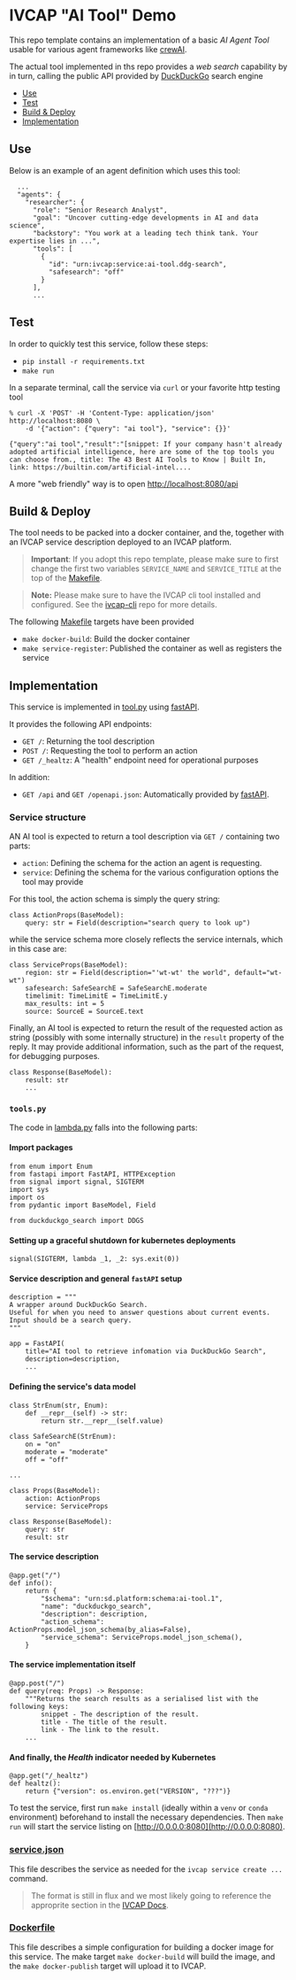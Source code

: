 # IVCAP "AI Tool" Demo

This repo template contains an implementation of a
basic _AI Agent Tool_ usable for various agent frameworks
like [crewAI](https://www.crewai.com).

The actual tool implemented in ths repo provides a _web search_
capability by in turn, calling the public API provided by
[DuckDuckGo](https://duckduck.go.com) search engine

* [Use](#use)
* [Test](#test)
* [Build & Deploy](#build)
* [Implementation](#implementation)

## Use <a name="test"></a>

Below is an example of an agent definition which uses this tool:
```
  ...
  "agents": {
    "researcher": {
      "role": "Senior Research Analyst",
      "goal": "Uncover cutting-edge developments in AI and data science",
      "backstory": "You work at a leading tech think tank. Your expertise lies in ...",
      "tools": [
        {
          "id": "urn:ivcap:service:ai-tool.ddg-search",
          "safesearch": "off"
        }
      ],
      ...
```

## Test <a name="test"></a>

In order to quickly test this service, follow these steps:

* `pip install -r requirements.txt`
* `make run`

In a separate terminal, call the service via `curl` or your favorite http testing tool
```
% curl -X 'POST' -H 'Content-Type: application/json' http://localhost:8080 \
    -d '{"action": {"query": "ai tool"}, "service": {}}'

{"query":"ai tool","result":"[snippet: If your company hasn't already adopted artificial intelligence, here are some of the top tools you can choose from., title: The 43 Best AI Tools to Know | Built In, link: https://builtin.com/artificial-intel....
```

A more "web friendly" way is to open [http://localhost:8080/api](http://localhost:8080/api)

## Build & Deploy <a name="build"></a>

The tool needs to be packed into a docker container, and the, together with an IVCAP service description
deployed to an IVCAP platform.

> **Important**: If you adopt this repo template, please make sure to first change the first two variables
`SERVICE_NAME` and `SERVICE_TITLE` at the top of the [Makefile](./Makefile).


> **Note:** Please make sure to have the IVCAP cli tool installed and configured. See the
[ivcap-cli](https://github.com/ivcap-works/ivcap-cli) repo for more details.

The following [Makefile](./Makefile) targets have been provided

* `make docker-build`: Build the docker container
* `make service-register`: Published the container as well as registers the service

## Implementation <a name="implementation"></a>

This service is implemented in [tool.py](./tool.py) using [fastAPI](https://fastapi.tiangolo.com/).

It provides the following API endpoints:

* `GET /`: Returning the tool description
* `POST /`: Requesting the tool to perform an action
* `GET /_healtz`: A "health" endpoint need for operational purposes

In addition:

* `GET /api` and `GET /openapi.json`: Automatically provided by [fastAPI](https://fastapi.tiangolo.com/).

### Service structure

AN AI tool is expected to return a tool description via `GET /` containing two parts:

* `action`: Defining the schema for the action an agent is requesting.
* `service`: Defining the schema for the various configuration options the tool may provide

For this tool, the action schema is simply the query string:
```
class ActionProps(BaseModel):
    query: str = Field(description="search query to look up")
```

while the service schema more closely reflects the service internals, which in this case are:
```
class ServiceProps(BaseModel):
    region: str = Field(description="'wt-wt' the world", default="wt-wt")
    safesearch: SafeSearchE = SafeSearchE.moderate
    timelimit: TimeLimitE = TimeLimitE.y
    max_results: int = 5
    source: SourceE = SourceE.text
```

Finally, an AI tool is expected to return the result of the requested action as string (possibly with some internally structure) in the `result` property of the reply. It may provide additional information, such as the part of the request, for debugging purposes.

```
class Response(BaseModel):
    result: str
    ...
```

### `tools.py`

The code in [lambda.py](tools.py) falls into the following parts:

#### Import packages

```
from enum import Enum
from fastapi import FastAPI, HTTPException
from signal import signal, SIGTERM
import sys
import os
from pydantic import BaseModel, Field

from duckduckgo_search import DDGS
```

#### Setting up a graceful shutdown for kubernetes deployments

```
signal(SIGTERM, lambda _1, _2: sys.exit(0))
```

#### Service description and general `fastAPI` setup

```
description = """
A wrapper around DuckDuckGo Search.
Useful for when you need to answer questions about current events.
Input should be a search query.
"""

app = FastAPI(
    title="AI tool to retrieve infomation via DuckDuckGo Search",
    description=description,
    ...
```

#### Defining the service's data model

```
class StrEnum(str, Enum):
    def __repr__(self) -> str:
        return str.__repr__(self.value)

class SafeSearchE(StrEnum):
    on = "on"
    moderate = "moderate"
    off = "off"

...

class Props(BaseModel):
    action: ActionProps
    service: ServiceProps

class Response(BaseModel):
    query: str
    result: str
```

#### The service description

```
@app.get("/")
def info():
    return {
        "$schema": "urn:sd.platform:schema:ai-tool.1",
        "name": "duckduckgo_search",
        "description": description,
        "action_schema":  ActionProps.model_json_schema(by_alias=False),
        "service_schema": ServiceProps.model_json_schema(),
    }
```

#### The service implementation itself

```
@app.post("/")
def query(req: Props) -> Response:
    """Returns the search results as a serialised list with the following keys:
        snippet - The description of the result.
        title - The title of the result.
        link - The link to the result.
    ...
```

#### And finally, the _Health_ indicator needed by Kubernetes

```
@app.get("/_healtz")
def healtz():
    return {"version": os.environ.get("VERSION", "???")}
```

To test the service, first run `make install` (ideally within a `venv` or `conda` environment) beforehand to install the necessary dependencies. Then `make run` will start the service listing on [http://0.0.0.0:8080](http://0.0.0.0:8080).

### [service.json](./service.json)

This file describes the service as needed for the `ivcap service create ...` command.

> The format is still in flux and we most likely going to reference
the approprite section in the [IVCAP Docs](https://ivcap-works.github.io/ivcap-docs/).

### [Dockerfile](./Dockerfile)

This file describes a simple configuration for building a docker image for
this service. The make target `make docker-build` will build the image, and
the `make docker-publish` target will upload it to IVCAP.
